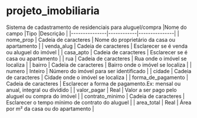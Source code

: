 # projeto_imobiliaria
Sistema de cadastramento de residenciais para aluguel/compra
|Nome do campo       |Tipo                  |Descrição                                                                  |
|---------------|------------|---------------|
| nome_prop          | Cadeia de caracteres | Nome do proprietário da casa ou apartamento                               |
| venda_alug         | Cadeia de caracteres | Esclarecer se é venda ou aluguel do imóvel                                |
| casa_apto          | Cadeia de caracteres | Esclarecer se é casa ou apartamento                                       |
| rua                | Cadeia de caracteres | Rua onde o imóvel se localiza                                             |
| bairro             | Cadeia de caracteres | Bairro onde o imóvel se localiza                                          |
| numero             | Inteiro              | Número do imóvel para ser identificado                                    |
| cidade             | Cadeia de caracteres | Cidade onde o imóvel se localiza                                          |
| forma_de_pagamento | Cadeia de caracteres | Esclarecer a forma de pagamento.Ex: mensal ou anual, integral ou dividido |
| valor_pagar        | Real                 | Valor a ser pago pelo aluguel ou compra do imóvel                         |
| contrato_minimo    | Cadeia de caracteres | Esclarecer o tempo mínimo de contrato do aluguel                          |
| area_total         | Real                 | Área por m² da casa ou do apartamento                                     |

